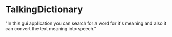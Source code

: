# TalkingDictionary

"In this gui application you can search for a word for it's meaning and also it can convert the text meaning into speech." 
